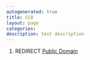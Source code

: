```yaml
---
autogenerated: true
title: CC0
layout: page
categories: 
description: test description
---
```


1.  REDIRECT [Public Domain](Public_Domain)
